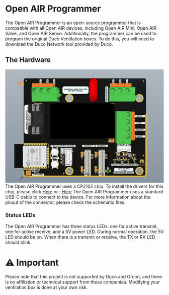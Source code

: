 # Open AIR Programmer

The Open AIR Programmer is an open-source programmer that is compatible with all Open AIR devices, including Open AIR Mini, Open AIR Valve, and Open AIR Sense.
Additionally, the programmer can be used to program the original Duco Ventilation boxes. To do this, you will need to download the Duco Network tool provided by Duco.

## The Hardware
![image.png](https://github.com/Flamingo-tech/Open-AIR/blob/main/Open%20Air%20Mini/Hardware/Pictures/Open_AIR_Mini_V1.3.0.jpg?raw=true)
The Open AIR Programmer uses a CP2102 chip. To install the drivers for this chip, please click [Here](https://github.com/Flamingo-tech/Open-AIR/tree/main/Open%20AIR%20Programmer/Software) or : [Here](https://www.silabs.com/developers/usb-to-uart-bridge-vcp-drivers)
The Open AIR Programmer uses a standard USB-C cable to connect to the device. For more information about the pinout of the connector, please check the schematic files.


### Status LEDs
The Open AIR Programmer has three status LEDs: one for active transmit, one for active receive, and a 5V power LED. During normal operation, the 5V LED should be on. When there is a transmit or receive, the TX or RX LED should blink.


# ⚠ Important

Please note that this project is not supported by Duco and Orcon, and there is no affiliation or technical support from these companies. Modifying your ventilation box is done at your own risk.